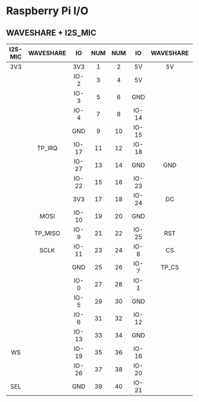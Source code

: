 # Raspberry Pi I/O

## WAVESHARE + I2S_MIC

| I2S-MIC | WAVESHARE | IO | NUM | NUM | IO | WAVESHARE | I2S-MIC |
|:-------:|:---------:|:--:|:---:|:---:|:--:|:---------:|:-------:|
| 3V3 | | 3V3 | 1 | 2 | 5V | 5V | |
| | | IO-2 | 3 | 4 | 5V | | |
| | | IO-3 | 5 | 6 | GND | | GND |
| | | IO-4 | 7 | 8 | IO-14 | | |
| | | GND | 9 | 10 | IO-15 | | |
| | TP_IRQ | IO-17 | 11 | 12 | IO-18 | | BCLK |
| | | IO-27 | 13 | 14 | GND | GND | |
| | | IO-22 | 15 | 16 | IO-23 | | |
| | | 3V3 | 17 | 18 | IO-24 | DC | |
| | MOSI | IO-10 | 19 | 20 | GND | | |
| | TP_MISO | IO-9 | 21 | 22 | IO-25 | RST | |
| | SCLK | IO-11 | 23 | 24 | IO-8 | CS | |
| | | GND | 25 | 26 | IO-7 | TP_CS | |
| | | IO-0 | 27 | 28 | IO-1 | | |
| | | IO-5 | 29 | 30 | GND | | |
| | | IO-6 | 31 | 32 | IO-12 | | |
| | | IO-13 | 33 | 34 | GND | | |
| WS | | IO-19 | 35 | 36 | IO-16 | | |
| |  | IO-26 | 37 | 38 | IO-20 | | DIN |
| SEL |  | GND | 39 | 40 | IO-21 | | |